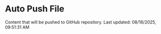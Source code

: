 # Auto Push File

Content that will be pushed to GitHub repository.
Last updated: 08/16/2025, 09:51:31 AM